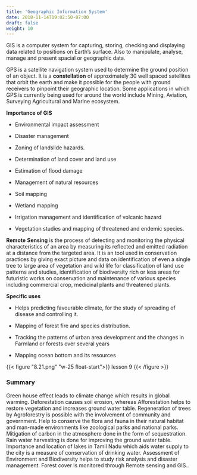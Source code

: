 ```yaml
---
title: 'Geographic Information System'
date: 2018-11-14T19:02:50-07:00
draft: false
weight: 10
---
```


GIS is a computer system for capturing, storing,
checking and displaying data related to positions
on Earth’s surface. Also to manipulate, analyse,
manage and present spacial or geographic data.

GPS is a satellite navigation system used to
determine the ground position of an object. It is
a **constellation** of approximately 30 well spaced
satellites that orbit the earth and make it possible
for the people with ground receivers to pinpoint
their geographic location. Some applications in
which GPS is currently being used for around
the world include Mining, Aviation, Surveying
Agricultural and Marine ecosystem.


**Importance of GIS**


* Environmental impact
assessment



* Disaster management

*  Zoning of landslide
hazards.


* Determination of land cover and land use


* Estimation of flood damage


* Management of natural resources


* Soil mapping


* Wetland mapping


* Irrigation management and identification of
volcanic hazard


* Vegetation studies and mapping of
threatened and endemic species.


**Remote** **Sensing** is the process of detecting and
monitoring the physical characteristics of an area
by measuring its reflected and emitted radiation
at a distance from the targeted area. It is an tool
used in conservation practices by giving exact
picture and data on identification of even a single
tree to large area of vegetation and wild life for
classification of land use patterns and studies,
identification of biodiversity rich or less areas for
futuristic works on conservation and maintenance
of various species including commercial crop,
medicinal plants and threatened plants.

**Specific uses**


* Helps predicting favourable climate, for the
study of spreading of disease and controlling it.


* Mapping of forest fire and species
distribution.

* Tracking the patterns of urban area
development and the changes in Farmland
or forests over several years


* Mapping ocean bottom and its resources


{{< figure "8.21.png" "w-25 float-start">}}
lesson 9
{{< /figure >}}



### Summary

Green house effect leads to climate change which
results in global warming. Deforestation causes
soil erosion, whereas Afforestation helps to
restore vegetation and increases ground water
table. Regeneration of trees by Agroforestry is
possible with the involvement of community
and government. Help to conserve the flora and
fauna in their natural habitat and man-made
environments like zoological parks and national
parks. Mitigation of carbon in the atmosphere
done in the form of sequestration. Rain water
harvesting is done for improving the ground
water table. Importance and location of lakes in
Tamil Nadu which aids water supply to the city
is a measure of conservation of drinking water.
Assessment of Environment and Biodiversity
helps to study risk analysis and disaster
management. Forest cover is monitored through
Remote sensing and GIS..